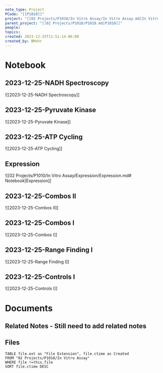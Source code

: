 ```yaml
---
note_type: Project
PCode: "[[P1010]]"
project: "[[02 Projects/P1010/In Vitro Assay/In Vitro Assay.md|In Vitro Assay]]"
parent_project: "[[02 Projects/P1010/P1010.md|P1010]]"
people: 
topics: 
created: 2023-12-25T11:51:14-06:00
created_by: BMohr
---
```

# Notebook
## 2023-12-25-NADH Spectroscopy
 ![[2023-12-25-NADH Spectroscopy]]
## 2023-12-25-Pyruvate Kinase
 ![[2023-12-25-Pyruvate Kinase]]
## 2023-12-25-ATP Cycling
 ![[2023-12-25-ATP Cycling]]
## Expression
 ![[02 Projects/P1010/In Vitro Assay/Expression/Expression.md# Notebook|Expression]]
## 2023-12-25-Combos II
 ![[2023-12-25-Combos II]]
## 2023-12-25-Combos I
 ![[2023-12-25-Combos I]]
## 2023-12-25-Range Finding I
 ![[2023-12-25-Range Finding I]]
## 2023-12-25-Controls I
 ![[2023-12-25-Controls I]]


# Documents
## Related Notes - Still need to add related notes

## Files
```dataview
TABLE file.ext as "File Extension", file.ctime as Created
FROM "02 Projects/P1010/In Vitro Assay"
WHERE file !=this.file
SORT file.ctime DESC
```